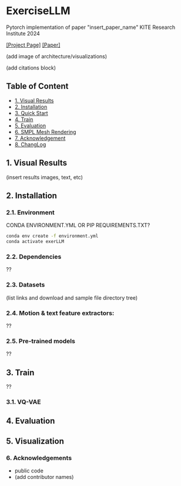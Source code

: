# ExerciseLLM
Pytorch implementation of paper "insert_paper_name"
KITE Research Institute 2024

[[Project Page]](insert_link) [[Paper]](insert_link) 


(add image of architecture/visualizations)

(add citations block)


## Table of Content
* [1. Visual Results](#1-visual-results)
* [2. Installation](#2-installation)
* [3. Quick Start](#3-quick-start)
* [4. Train](#4-train)
* [5. Evaluation](#5-evaluation)
* [6. SMPL Mesh Rendering](#6-smpl-mesh-rendering)
* [7. Acknowledgement](#7-acknowledgement)
* [8. ChangLog](#8-changlog)



## 1. Visual Results 
(insert results images, text, etc)
 
## 2. Installation

### 2.1. Environment
CONDA ENVIRONMENT.YML OR PIP REQUIREMENTS.TXT? 

```bash
conda env create -f environment.yml
conda activate exerLLM
```

### 2.2. Dependencies
??

### 2.3. Datasets
(list links and download and sample file directory tree)

### 2.4. Motion & text feature extractors:
??

### 2.5. Pre-trained models 
??

## 3. Train
??

### 3.1. VQ-VAE 



## 4. Evaluation 

## 5. Visualization


### 6. Acknowledgements

* public code 
* (add contributor names)